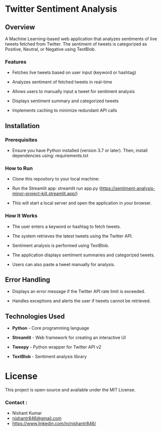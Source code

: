 # Twitter Sentiment Analysis

## Overview

A Machine Learning-based web application that analyzes sentiments of live tweets fetched from Twitter. The sentiment of tweets is categorized as Positive, Neutral, or Negative using TextBlob.

### Features

- Fetches live tweets based on user input (keyword or hashtag)

- Analyzes sentiment of fetched tweets in real-time

- Allows users to manually input a tweet for sentiment analysis

- Displays sentiment summary and categorized tweets

- Implements caching to minimize redundant API calls

## Installation

### Prerequisites

- Ensure you have Python installed (version 3.7 or later). Then, install dependencies using: requirements.txt

### How to Run

- Clone this repository to your local machine:

- Run the Streamlit app: streamlit run app.py (https://sentiment-analysis-minor-project-kiit.streamlit.app/)

- This will start a local server and open the application in your browser.

### How It Works

- The user enters a keyword or hashtag to fetch tweets.

- The system retrieves the latest tweets using the Twitter API.

- Sentiment analysis is performed using TextBlob.

- The application displays sentiment summaries and categorized tweets.

- Users can also paste a tweet manually for analysis.

## Error Handling

- Displays an error message if the Twitter API rate limit is exceeded.

- Handles exceptions and alerts the user if tweets cannot be retrieved.

## Technologies Used

- **Python** - Core programming language

- **Streamlit** - Web framework for creating an interactive UI

- **Tweepy** - Python wrapper for Twitter API v2

- **TextBlob** - Sentiment analysis library

# License

This project is open-source and available under the MIT License.

### Contact : 
- Nishant Kumar
- nishantr846@gmail.com
- https://www.linkedin.com/in/nishantr846/

